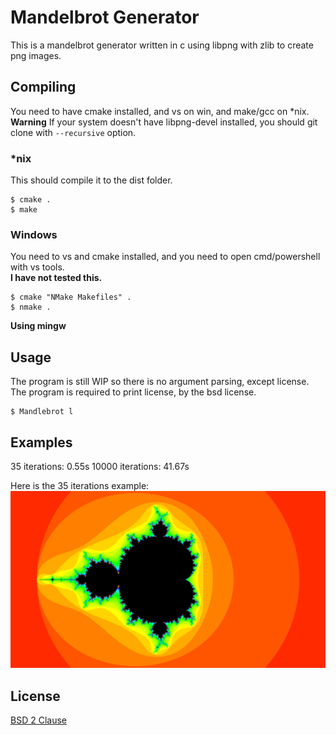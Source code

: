 # Mandelbrot Generator
This is a mandelbrot generator written in c using libpng with zlib to create png images.

## Compiling
You need to have cmake installed, and vs on win, and make/gcc on *nix.
**Warning** If your system doesn't have libpng-devel installed, you should git clone with `--recursive` option.
### *nix
This should compile it to the dist folder.
```
$ cmake .
$ make
```
### Windows
You need to vs and cmake installed, and you need to open cmd/powershell with vs tools. <br/>**I have not tested this.**
```
$ cmake "NMake Makefiles" .
$ nmake .
```

**Using mingw**

## Usage
The program is still WIP so there is no argument parsing, except license. The program is required to print license, by the bsd license.
```
$ Mandlebrot l
```

## Examples
35 iterations: 0.55s
10000 iterations: 41.67s

Here is the 35 iterations example:
![image of mandelbrot](doc_image.png)

## License
[BSD 2 Clause](LICENSE)